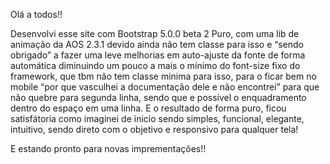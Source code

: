 
Olá a todos!!

Desenvolvi esse site com Bootstrap 5.0.0 beta 2 Puro, com uma lib de animação da AOS 2.3.1 devido ainda não tem classe para isso e “sendo obrigado” a fazer uma leve melhorias em auto-ajuste da fonte de forma automática diminuindo um pouco a mais o mínimo do font-size fixo do framework, que tbm não tem classe minima para isso, para o ficar bem no mobile “por que vasculhei a documentação dele e não encontrei” para que não quebre para segunda linha, sendo que e possível o enquadramento dentro do espaço em uma linha. E o resultado de forma puro, ficou satisfátoria como imaginei de inicio sendo simples, funcional, elegante, intuitivo, sendo direto com o objetivo e responsivo para qualquer tela!

E estando pronto para novas imprementações!!
